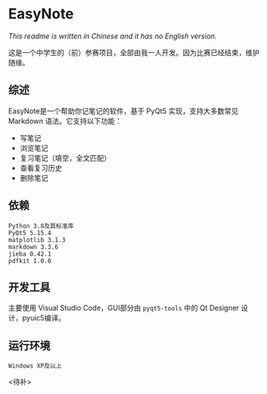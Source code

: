 # EasyNote
*This readme is written in Chinese and it has no English version.*

这是一个中学生的（前）参赛项目，全部由我一人开发。因为比赛已经结束，维护随缘。

## 综述
EasyNote是一个帮助你记笔记的软件，基于 PyQt5 实现，支持大多数常见 Markdown 语法。它支持以下功能：
* 写笔记
* 浏览笔记
* 复习笔记（填空，全文匹配）
* 查看复习历史
* 删除笔记

## 依赖
`Python 3.8及其标准库`  
`PyQt5 5.15.4`  
`matplotlib 3.1.3`  
`markdown 3.3.6`  
`jieba 0.42.1`  
`pdfkit 1.0.0`

## 开发工具
主要使用 Visual Studio Code，GUI部分由 `pyqt5-tools` 中的 Qt Designer 设计，pyuic5编译。

## 运行环境
`Windows XP及以上`

<待补>
